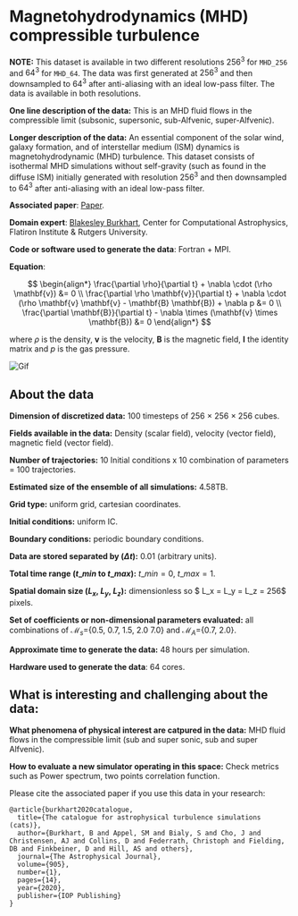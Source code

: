 # Magnetohydrodynamics (MHD) compressible turbulence

**NOTE:** This dataset is available in two different resolutions $256^3$ for `MHD_256` and $64^3$ for `MHD_64`. The data was first generated at $256^3$ and then downsampled to $64^3$ after anti-aliasing with an ideal low-pass filter. The data is available in both resolutions.

**One line description of the data:** This is an MHD fluid flows in the compressible limit (subsonic, supersonic, sub-Alfvenic, super-Alfvenic).

**Longer description of the data:** An essential component of the solar wind, galaxy formation, and of interstellar medium (ISM) dynamics is magnetohydrodynamic (MHD) turbulence. This dataset consists of isothermal MHD simulations without self-gravity (such as found in the diffuse ISM) initially generated with resolution $256^3$ and then downsampled to $64^3$ after anti-aliasing with an ideal low-pass filter.

**Associated paper**: [Paper](https://iopscience.iop.org/article/10.3847/1538-4357/abc484/pdf).

**Domain expert**: [Blakesley Burkhart](https://www.bburkhart.com/), Center for Computational Astrophysics, Flatiron Institute & Rutgers University.

**Code or software used to generate the data**: Fortran + MPI.

**Equation**:

$$
\begin{align*}
\frac{\partial \rho}{\partial t} + \nabla \cdot (\rho \mathbf{v}) &= 0 \\
\frac{\partial \rho \mathbf{v}}{\partial t} + \nabla \cdot (\rho \mathbf{v} \mathbf{v} - \mathbf{B} \mathbf{B}) + \nabla p &= 0 \\
\frac{\partial \mathbf{B}}{\partial t} - \nabla \times (\mathbf{v} \times \mathbf{B}) &= 0
\end{align*}
$$

where $\rho$ is the density, $\mathbf{v}$ is the velocity, $\mathbf{B}$ is the magnetic field, $\mathbf{I}$ the identity matrix and $p$ is the gas pressure.

![Gif](https://users.flatironinstitute.org/~polymathic/data/the_well/datasets/MHD_256/gif/density_normalized.gif)


## About the data

**Dimension of discretized data:** 100 timesteps of 256 $\times$ 256 $\times$ 256 cubes.

**Fields available in the data:** Density (scalar field), velocity (vector field), magnetic field (vector field).

**Number of trajectories:** 10 Initial conditions x 10 combination of parameters = 100 trajectories.

**Estimated size of the ensemble of all simulations:** 4.58TB.

**Grid type:** uniform grid, cartesian coordinates.

**Initial conditions:** uniform IC.

**Boundary conditions:** periodic boundary conditions.

**Data are stored separated by ($\Delta t$):** 0.01 (arbitrary units).

**Total time range ($t\_{min}$ to $t\_{max}$):** $t\_{min} = 0$, $t\_{max} = 1$.

**Spatial domain size ($L_x$, $L_y$, $L_z$):** dimensionless so $ L_x = L_y = L_z = 256$ pixels.

**Set of coefficients or non-dimensional parameters evaluated:** all combinations of $\mathcal{M}_s=${0.5, 0.7, 1.5, 2.0 7.0} and $\mathcal{M}_A =${0.7, 2.0}.

**Approximate time to generate the data:** 48 hours per simulation.

**Hardware used to generate the data**: 64 cores.

## What is interesting and challenging about the data:

**What phenomena of physical interest are catpured in the data:** MHD fluid flows in the compressible limit (sub and super sonic, sub and super Alfvenic).

**How to evaluate a new simulator operating in this space:** Check metrics such as Power spectrum, two points correlation function.

Please cite the associated paper if you use this data in your research:

```
@article{burkhart2020catalogue,
  title={The catalogue for astrophysical turbulence simulations (cats)},
  author={Burkhart, B and Appel, SM and Bialy, S and Cho, J and Christensen, AJ and Collins, D and Federrath, Christoph and Fielding, DB and Finkbeiner, D and Hill, AS and others},
  journal={The Astrophysical Journal},
  volume={905},
  number={1},
  pages={14},
  year={2020},
  publisher={IOP Publishing}
}
```
